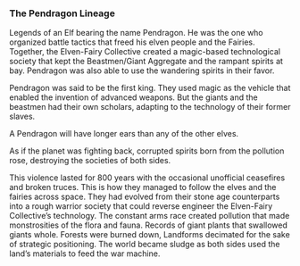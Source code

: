 ### The Pendragon Lineage
Legends of an Elf bearing the name Pendragon. He was the one who organized battle tactics that freed his elven people and the Fairies. Together, the Elven-Fairy Collective created a magic-based technological society that kept the Beastmen/Giant Aggregate and the rampant spirits at bay. Pendragon was also able to use the wandering spirits in their favor.

Pendragon was said to be the first king. They used magic as the vehicle that enabled the invention of advanced weapons. But the giants and the beastmen had their own scholars, adapting to the technology of their former slaves.

A Pendragon will have longer ears than any of the other elves.

As if the planet was fighting back, corrupted spirits born from the pollution rose, destroying the societies of both sides. 

This violence lasted for 800 years with the occasional unofficial ceasefires and broken truces. This is how they managed to follow the elves and the fairies across space. They had evolved from their stone age counterparts into a rough warrior society that could reverse engineer the Elven-Fairy Collective’s technology. The constant arms race created pollution that made monstrosities of the flora and fauna. Records of giant plants that swallowed giants whole. Forests were burned down, Landforms decimated for the sake of strategic positioning. The world became sludge as both sides used the land’s materials to feed the war machine.